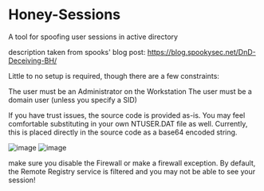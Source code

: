 # Honey-Sessions
A tool for spoofing user sessions in active directory

description taken from spooks' blog post: https://blog.spookysec.net/DnD-Deceiving-BH/

Little to no setup is required, though there are a few constraints:

The user must be an Administrator on the Workstation
The user must be a domain user (unless you specify a SID)

If you have trust issues, the source code is provided as-is. You may feel comfortable substituting in your own NTUSER.DAT file as well. Currently, this is placed directly in the source code as a base64 encoded string. 

![image](https://user-images.githubusercontent.com/91209755/187058827-b80ccc5b-1989-48e3-901f-d87d638798c9.png)
![image](https://user-images.githubusercontent.com/91209755/187058892-9186baae-c6df-4ee9-a4f0-b9147dfda6e2.png)

make sure you disable the Firewall or make a firewall exception. By default, the Remote Registry service is filtered and you may not be able to see your session!

